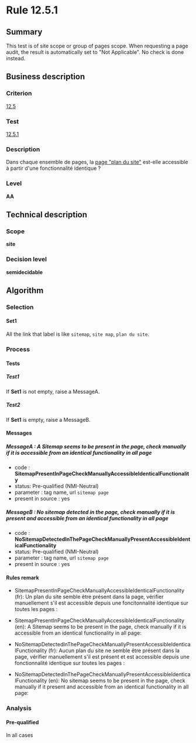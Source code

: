 # Rule 12.5.1

## Summary

This test is of site scope or group of pages scope. When requesting a page audit, the result is automatically set to "Not Applicable". No check is done instead.

## Business description

### Criterion

[12.5](http://references.modernisation.gouv.fr/referentiel-technique-0#crit-12-5)

### Test

[12.5.1](http://references.modernisation.gouv.fr/referentiel-technique-0#test-12-5-1)

### Description

Dans chaque ensemble de pages, la <a href="http://references.modernisation.gouv.fr/referentiel-technique-0#mPlanSite">page "plan du site"</a> est-elle accessible &agrave; partir d'une fonctionnalit&eacute; identique ?

### Level

**AA**

## Technical description

### Scope

**site**

### Decision level

**semidecidable**

## Algorithm

### Selection

#### Set1

All the link that label is like `sitemap`, `site map`, `plan du site`.

### Process

#### Tests

##### Test1

If **Set1** is not empty, raise a MessageA.

##### Test2

If **Set1** is empty, raise a MessageB.

#### Messages

##### MessageA : A Sitemap seems to be present in the page, check manually if it is accessible from an identical functionality in all page

-    code : **SitemapPresentInPageCheckManuallyAccessibleIdenticalFunctionality** 
-    status: Pre-qualified (NMI-Neutral)
-    parameter : tag name, url `sitemap page`
-    present in source : yes

##### MessageB : No sitemap detected in the page, check manually if it is present and accessible from an identical functionality in all page

-    code : **NoSitemapDetectedInThePageCheckManuallyPresentAccessibleIdenticalFunctionality** 
-    status: Pre-qualified (NMI-Neutral)
-    parameter : tag name, url `sitemap page`
-    present in source : yes

#### Rules remark

 * SitemapPresentInPageCheckManuallyAccessibleIdenticalFunctionality (fr): Un plan du site semble &ecirc;tre pr&eacute;sent dans la page, v&eacute;rifier manuellement s'il est accessible depuis une foncitonnalit&eacute; identique sur toutes les pages :
 * SitemapPresentInPageCheckManuallyAccessibleIdenticalFunctionality (en): A Sitemap seems to be present in the page, check manually if it is accessible from an identical functionality in all page:

 * NoSitemapDetectedInThePageCheckManuallyPresentAccessibleIdenticalFunctionality (fr): Aucun plan du site ne semble &ecirc;tre pr&eacute;sent dans la page, v&eacute;rifier manuellement s'il est pr&eacute;sent et est accessible depuis une fonctionnalit&eacute; identique sur toutes les pages :
 * NoSitemapDetectedInThePageCheckManuallyPresentAccessibleIdenticalFunctionality (en): No sitemap seems to be present in the page, check manually if it present and accessible from an identical functionality in all page:

### Analysis

#### Pre-qualified

In all cases
